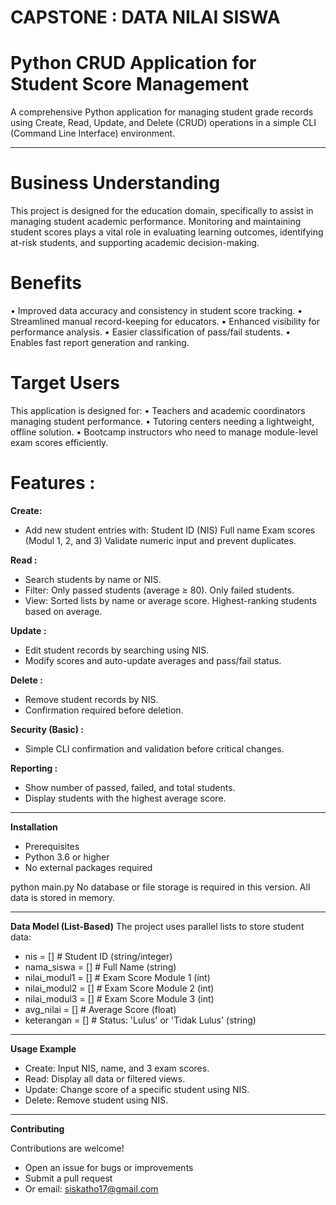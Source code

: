 # CAPSTONE : DATA NILAI SISWA

# Python CRUD Application for Student Score Management
A comprehensive Python application for managing student grade records using Create, Read, Update, and Delete (CRUD) operations in a simple CLI (Command Line Interface) environment.
_____________________________________________________________________________________________________________________________________________________________
# Business Understanding
This project is designed for the education domain, specifically to assist in managing student academic performance. Monitoring and maintaining student scores plays a vital role in evaluating learning outcomes, identifying at-risk students, and supporting academic decision-making.

# Benefits
•	Improved data accuracy and consistency in student score tracking.
•	Streamlined manual record-keeping for educators.
•	Enhanced visibility for performance analysis.
•	Easier classification of pass/fail students.
•	Enables fast report generation and ranking.

# Target Users
This application is designed for:
•	Teachers and academic coordinators managing student performance.
•	Tutoring centers needing a lightweight, offline solution.
•	Bootcamp instructors who need to manage module-level exam scores efficiently.

# Features :
**Create:**
- Add new student entries with:
  Student ID (NIS)
  Full name
  Exam scores (Modul 1, 2, and 3)
  Validate numeric input and prevent duplicates.

**Read :**
- Search students by name or NIS.
- Filter:
  Only passed students (average ≥ 80).
  Only failed students.
- View:
  Sorted lists by name or average score.
  Highest-ranking students based on average.

**Update :**
- Edit student records by searching using NIS.
- Modify scores and auto-update averages and pass/fail status.

**Delete :**
- Remove student records by NIS.
- Confirmation required before deletion.

**Security (Basic) :**
- Simple CLI confirmation and validation before critical changes.

**Reporting :**
- Show number of passed, failed, and total students.
- Display students with the highest average score.

________________________________________

**Installation**
- Prerequisites
-	Python 3.6 or higher
-	No external packages required

python main.py
No database or file storage is required in this version. All data is stored in memory.
________________________________________
**Data Model (List-Based)**
The project uses parallel lists to store student data:
- nis = []            # Student ID (string/integer)
- nama_siswa = []     # Full Name (string)
- nilai_modul1 = []   # Exam Score Module 1 (int)
- nilai_modul2 = []   # Exam Score Module 2 (int)
- nilai_modul3 = []   # Exam Score Module 3 (int)
- avg_nilai = []      # Average Score (float)
- keterangan = []     # Status: 'Lulus' or 'Tidak Lulus' (string)
________________________________________
**Usage Example**
- Create: Input NIS, name, and 3 exam scores.
- Read: Display all data or filtered views.
- Update: Change score of a specific student using NIS.
- Delete: Remove student using NIS.
________________________________________
**Contributing**

Contributions are welcome!
- Open an issue for bugs or improvements
- Submit a pull request
- Or email: siskatho17@gmail.com
